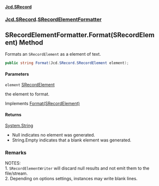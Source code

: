 #### [Jcd.SRecord](index.md 'index')
### [Jcd.SRecord](Jcd.SRecord.md 'Jcd.SRecord').[SRecordElementFormatter](Jcd.SRecord.SRecordElementFormatter.md 'Jcd.SRecord.SRecordElementFormatter')

## SRecordElementFormatter.Format(SRecordElement) Method

Formats an `SRecordElement` as a element of text.

```csharp
public string Format(Jcd.SRecord.SRecordElement element);
```
#### Parameters

<a name='Jcd.SRecord.SRecordElementFormatter.Format(Jcd.SRecord.SRecordElement).element'></a>

`element` [SRecordElement](Jcd.SRecord.SRecordElement.md 'Jcd.SRecord.SRecordElement')

the element to format.

Implements [Format(SRecordElement)](Jcd.SRecord.ISRecordElementFormatter.Format(Jcd.SRecord.SRecordElement).md 'Jcd.SRecord.ISRecordElementFormatter.Format(Jcd.SRecord.SRecordElement)')

#### Returns
[System.String](https://docs.microsoft.com/en-us/dotnet/api/System.String 'System.String')  
- Null indicates no element was generated.  
- String.Empty indicates that a blank element was generated.

### Remarks
NOTES:  
            1. `SRecordElementWriter` will discard null results and not emit them to the file/stream.  
            2. Depending on options settings, instances may write blank lines.